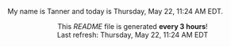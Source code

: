 My name is Tanner and today is Thursday, May 22, 11:24 AM EDT.

<p align="center">This <i>README</i> file is generated <b>every 3 hours</b>!</br>Last refresh: Thursday, May 22, 11:24 AM EDT<br /></p>
